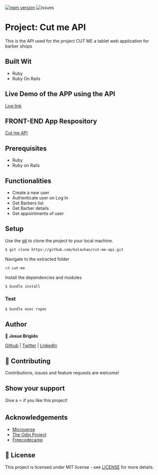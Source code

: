 [![npm version](https://badge.fury.io/js/npm.svg)](https://badge.fury.io/js/npm)
![issues](https://img.shields.io/github/issues/kalavhan/restaurant-page)

# Project: Cut me API

This is the API used for the project CUT ME a tablet web application for barber shops

## Built Wit
- Ruby
- Ruby On Rails

## Live Demo of the APP using the API
[Live link](https://cut-me-barbershop.netlify.app/)

## FRONT-END App Respository
[Cut me API](https://github.com/kalavhan/cut-me/)

## Prerequisites
- Ruby
- Ruby on Rails

## Functionalities 
- Create a new user
- Authenticate user on Log In
- Get Barbers list
- Get Barber details
- Get appointments of user

## Setup

Use the [git](https://git-scm.com/downloads) to clone the project to your local machine.
```sh
$ git clone https://github.com/kalavhan/cut-me-api.git
```

Navigate to the extracted folder
```sh 
cd cut-me
```

Install the dependencies and modules
```sh
$ bundle install
```

### Test
```sh
$ bundle exec rspec
```

## Author

👤 **Josue Brigido**

[Github](https://github.com/kalavhan) | [Twitter](https://twitter.com/kalavhan) | [LinkedIn](https://linkedin.com/in/kalavhan)



## 🤝 Contributing

Contributions, issues and feature requests are welcome!

## Show your support

Give a ⭐️ if you like this project!

## Acknowledgements
- [Microverse](https://www.microverse.org/)
- [The Odin Project](https://www.theodinproject.com/)
- [Freecodecamp](http://freecodecamp.org/)

## 📝 License

This project is licensed under MIT license - see [LICENSE](/LICENSE) for more details.


